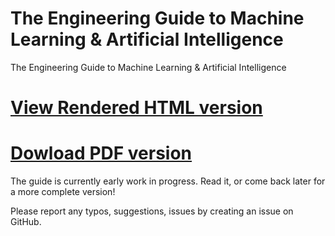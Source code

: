 # The Engineering Guide to Machine Learning & Artificial Intelligence
The Engineering Guide to Machine Learning &amp; Artificial Intelligence


[View Rendered HTML version](http://real-ai.github.io/ml-guide)
===

[Dowload PDF version](https://github.com/real-ai/ml-guide/raw/master/guide.pdf)
===

The guide is currently early work in progress.
Read it, or come back later for a more complete version!

Please report any typos, suggestions, issues by creating an issue on GitHub.
